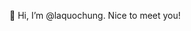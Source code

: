 👋 Hi, I’m @laquochung. Nice to meet you!

<!---
laquochung/laquochung is a ✨ special ✨ repository because its `README.md` (this file) appears on your GitHub profile.
You can click the Preview link to take a look at your changes.
--->
